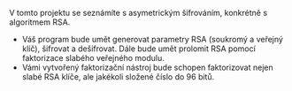 V tomto projektu se seznámíte s asymetrickým šifrováním, konkrétně s algoritmem RSA.

- Váš program bude umět generovat parametry RSA (soukromý a veřejný klíč), šifrovat a dešifrovat. Dále bude umět prolomit RSA pomocí faktorizace slabého veřejného modulu.
- Vámi vytvořený faktorizační nástroj bude schopen faktorizovat nejen slabé RSA klíče, ale jakékoli složené číslo do 96 bitů.
